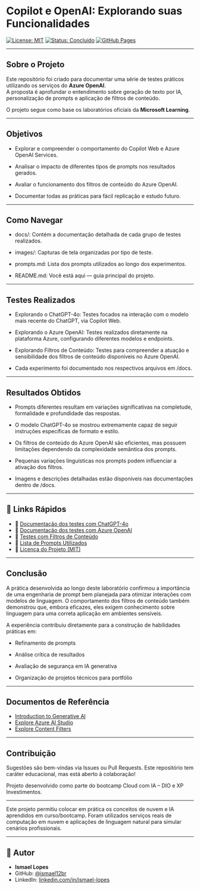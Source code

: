 # Copilot e OpenAI: Explorando suas Funcionalidades

[![License: MIT](https://img.shields.io/badge/license-MIT-green.svg)](LICENSE.md)
[![Status: Concluído](https://img.shields.io/badge/status-concluído-blue)](#)
[![GitHub Pages](https://img.shields.io/badge/docs-disponível-lightgrey)](https://github.com/ismael12br/exploracao-copiloto-openai/tree/main/docs)

---

## Sobre o Projeto

Este repositório foi criado para documentar uma série de testes práticos utilizando os serviços do **Azure OpenAI**.  
A proposta é aprofundar o entendimento sobre geração de texto por IA, personalização de prompts e aplicação de filtros de conteúdo.

O projeto segue como base os laboratórios oficiais da **Microsoft Learning**.

---

## Objetivos

- Explorar e compreender o comportamento do Copilot Web e Azure OpenAI Services.

- Analisar o impacto de diferentes tipos de prompts nos resultados gerados.

- Avaliar o funcionamento dos filtros de conteúdo do Azure OpenAI.

- Documentar todas as práticas para fácil replicação e estudo futuro.

---

## Como Navegar

- docs/: Contém a documentação detalhada de cada grupo de testes realizados.

- images/: Capturas de tela organizadas por tipo de teste.

- prompts.md: Lista dos prompts utilizados ao longo dos experimentos.

- README.md: Você está aqui — guia principal do projeto.

---

## Testes Realizados

- Explorando o ChatGPT-4o: Testes focados na interação com o modelo mais recente do ChatGPT, via Copilot Web.

- Explorando o Azure OpenAI: Testes realizados diretamente na plataforma Azure, configurando diferentes modelos e endpoints.

- Explorando Filtros de Conteúdo: Testes para compreender a atuação e sensibilidade dos filtros de conteúdo disponíveis no Azure OpenAI.

- Cada experimento foi documentado nos respectivos arquivos em /docs.

---

## Resultados Obtidos

- Prompts diferentes resultam em variações significativas na completude, formalidade e profundidade das respostas.

- O modelo ChatGPT-4o se mostrou extremamente capaz de seguir instruções específicas de formato e estilo.

- Os filtros de conteúdo do Azure OpenAI são eficientes, mas possuem limitações dependendo da complexidade semântica dos prompts.

- Pequenas variações linguísticas nos prompts podem influenciar a ativação dos filtros.

- Imagens e descrições detalhadas estão disponíveis nas documentações dentro de /docs.

---

## 📎 Links Rápidos

- 🔹 [Documentação dos testes com ChatGPT-4o](https://github.com/ismael12br/exploracao-copiloto-openai/blob/main/docs/chatgpt4o_tests.md)
- 🔹 [Documentação dos testes com Azure OpenAI](https://github.com/ismael12br/exploracao-copiloto-openai/blob/main/docs/azure_openai_tests.md)
- 🔹 [Testes com Filtros de Conteúdo](https://github.com/ismael12br/exploracao-copiloto-openai/blob/main/docs/content_filters_tests.md)
- 🔹 [Lista de Prompts Utilizados](https://github.com/ismael12br/exploracao-copiloto-openai/blob/main/prompts.md)
- 🔹 [Licença do Projeto (MIT)](https://github.com/ismael12br/exploracao-copiloto-openai/blob/main/LICENSE.md)

---

## Conclusão

A prática desenvolvida ao longo deste laboratório confirmou a importância de uma engenharia de prompt bem planejada para otimizar interações com modelos de linguagem.
O comportamento dos filtros de conteúdo também demonstrou que, embora eficazes, eles exigem conhecimento sobre linguagem para uma correta aplicação em ambientes sensíveis.

A experiência contribuiu diretamente para a construção de habilidades práticas em:

- Refinamento de prompts

- Análise crítica de resultados

- Avaliação de segurança em IA generativa

- Organização de projetos técnicos para portfólio

---

## Documentos de Referência
- [Introduction to Generative AI](https://microsoftlearning.github.io/mslearn-ai-fundamentals/Instructions/Labs/12-generative-ai.html)
- [Explore Azure AI Studio](https://microsoftlearning.github.io/mslearn-ai-studio/Instructions/01-Explore-ai-studio.html)
- [Explore Content Filters](https://microsoftlearning.github.io/mslearn-ai-studio/Instructions/06-Explore-content-filters.html)

---

## Contribuição

Sugestões são bem-vindas via Issues ou Pull Requests. Este repositório tem caráter educacional, mas está aberto à colaboração!

Projeto desenvolvido como parte do bootcamp Cloud com IA – DIO e XP Investimentos.

---

Este projeto permitiu colocar em prática os conceitos de nuvem e IA aprendidos em curso/bootcamp. Foram utilizados serviços reais de computação em nuvem e aplicações de linguagem natural para simular cenários profissionais.

---

## 🚀 Autor

- **Ismael Lopes**  
- GitHub: [@ismael12br](https://github.com/ismael12br)  
- LinkedIn: [linkedin.com/in/ismael-lopes](https://linkedin.com/in/ismael-lopes)
